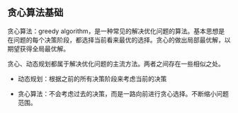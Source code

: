 
## 贪心算法基础

贪心算法：greedy algorithm，是一种常见的解决优化问题的算法。基本思想是在问题的每个决策阶段，都选择当前看来最优的选择。贪心的做出局部最优解，以期望获得全局最优解。

贪心、动态规划都属于解决优化问题的主流方法。两者之间存在一些相似之处。

- 动态规划：根据之前的所有决策阶段来考虑当前的决策

- 贪心算法：不会考虑过去的决策，而是一路向前进行贪心选择。不断缩小问题范围。
